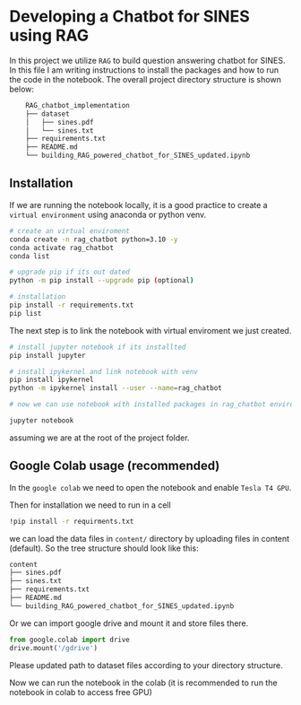 # Developing a Chatbot for SINES using RAG
In this project we utilize ```RAG``` to build question answering chatbot for SINES. In this file I am writing instructions to install the packages
and how to run the code in the notebook. The overall project directory structure is shown below:

```bash
    RAG_chatbot_implementation
    ├── dataset
    │   ├── sines.pdf
    │   └── sines.txt
    ├── requirements.txt
    ├── README.md
    └── building_RAG_powered_chatbot_for_SINES_updated.ipynb 
```

## Installation
If we are running the notebook locally, it is a good practice to create a ```virtual environment``` using anaconda or python venv.

```bash
# create an virtual enviroment
conda create -n rag_chatbot python=3.10 -y
conda activate rag_chatbot
conda list

# upgrade pip if its out dated
python -m pip install --upgrade pip (optional)

# installation
pip install -r requirements.txt
pip list
```

The next step is to link the notebook with virtual enviroment we just created. 

```bash
# install jupyter notebook if its installted
pip install jupyter

# install ipykernel and link notebook with venv
pip install ipykernel 
python -m ipykernel install --user --name=rag_chatbot

# now we can use notebook with installed packages in rag_chatbot enviroment

jupyter notebook
```
assuming we are at the root of the project folder. 

## Google Colab usage (recommended)
In the ```google colab``` we need to open the notebook and enable ```Tesla T4 GPU```.

Then for installation we need to run in a cell
```bash
!pip install -r requirments.txt
```
we can load the data files in ```content/``` directory by uploading files in content (default).  So the tree structure should look like this:
```bash
content
├── sines.pdf
├── sines.txt
├── requirements.txt
├── README.md
└── building_RAG_powered_chatbot_for_SINES_updated.ipynb 
```
Or we can import google drive and mount it and store files there.
```python
from google.colab import drive
drive.mount('/gdrive')
```
Please updated path to dataset files according to your directory structure. 

Now we can run the notebook in the colab (it is recommended to run the notebook in colab to access free GPU)
